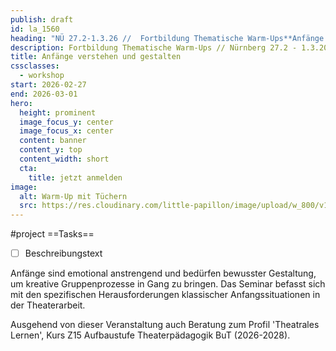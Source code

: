 ```yaml
---
publish: draft
id: la_1560
heading: "NÜ 27.2-1.3.26 //  Fortbildung Thematische Warm-Ups**Anfänge verstehen und gestalten**"
description: Fortbildung Thematische Warm-Ups // Nürnberg 27.2 - 1.3.2026
title: Anfänge verstehen und gestalten
cssclasses:
  - workshop
start: 2026-02-27
end: 2026-03-01
hero:
  height: prominent
  image_focus_y: center
  image_focus_x: center
  content: banner
  content_y: top
  content_width: short
  cta:
    title: jetzt anmelden
image:
  alt: Warm-Up mit Tüchern
  src: https://res.cloudinary.com/little-papillon/image/upload/w_800/v1722972081/dasei/thematische_warmups_wfwtzh.jpg 
---
```


#project
==Tasks==
- [ ] Beschreibungstext

<!-- PUBLISH-FROM-HERE -->

Anfänge sind emotional anstrengend und bedürfen bewusster Gestaltung, um kreative Gruppenprozesse in Gang zu bringen. Das Seminar befasst sich mit den spezifischen Herausforderungen klassischer Anfangssituationen in der Theaterarbeit.

Ausgehend von dieser Veranstaltung auch Beratung zum Profil 'Theatrales Lernen', Kurs Z15 Aufbaustufe Theaterpädagogik BuT (2026-2028).